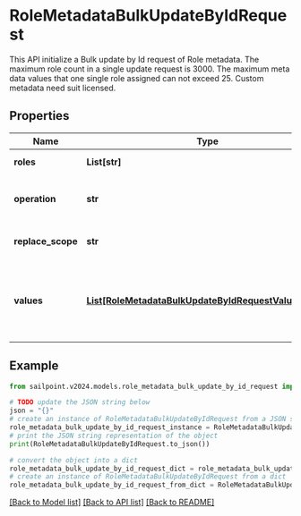 # RoleMetadataBulkUpdateByIdRequest

This API initialize a Bulk update by Id request of Role metadata. The maximum role count in a single update request is 3000. The maximum meta data values that one single role assigned can not exceed 25. Custom metadata need suit licensed.

## Properties

Name | Type | Description | Notes
------------ | ------------- | ------------- | -------------
**roles** | **List[str]** | Roles&#39; Id to be updated | 
**operation** | **str** | The operation to be performed | 
**replace_scope** | **str** | The choice of update scope. | [optional] 
**values** | [**List[RoleMetadataBulkUpdateByIdRequestValuesInner]**](RoleMetadataBulkUpdateByIdRequestValuesInner.md) | The metadata to be updated, including attribute key and value. | 

## Example

```python
from sailpoint.v2024.models.role_metadata_bulk_update_by_id_request import RoleMetadataBulkUpdateByIdRequest

# TODO update the JSON string below
json = "{}"
# create an instance of RoleMetadataBulkUpdateByIdRequest from a JSON string
role_metadata_bulk_update_by_id_request_instance = RoleMetadataBulkUpdateByIdRequest.from_json(json)
# print the JSON string representation of the object
print(RoleMetadataBulkUpdateByIdRequest.to_json())

# convert the object into a dict
role_metadata_bulk_update_by_id_request_dict = role_metadata_bulk_update_by_id_request_instance.to_dict()
# create an instance of RoleMetadataBulkUpdateByIdRequest from a dict
role_metadata_bulk_update_by_id_request_from_dict = RoleMetadataBulkUpdateByIdRequest.from_dict(role_metadata_bulk_update_by_id_request_dict)
```
[[Back to Model list]](../README.md#documentation-for-models) [[Back to API list]](../README.md#documentation-for-api-endpoints) [[Back to README]](../README.md)



